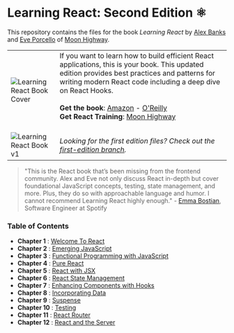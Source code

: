 # Learning React: Second Edition ⚛️

This repository contains the files for the book _Learning React_ by [Alex Banks](https://twitter.com/moontahoe) and [Eve Porcello](https://twitter.com/eveporcello) of [Moon Highway](https://moonhighway.com).

|                                                                                                                              |                                                                                                                                                                                                                                                                                                                                                                                                                                                                                  |
| ---------------------------------------------------------------------------------------------------------------------------- | -------------------------------------------------------------------------------------------------------------------------------------------------------------------------------------------------------------------------------------------------------------------------------------------------------------------------------------------------------------------------------------------------------------------------------------------------------------------------------- |
| ![Learning React Book Cover](https://raw.githubusercontent.com/MoonHighway/learning-react/second-edition/learning-react.jpg) | If you want to learn how to build efficient React applications, this is your book. This updated edition provides best practices and patterns for writing modern React code including a deep dive on React Hooks.<br><br> **Get the book**: [Amazon](https://www.amazon.com/Learning-React-Modern-Patterns-Developing/dp/1492051721) - [O'Reilly](http://shop.oreilly.com/product/0636920252894.do)<br>**Get React Training**: [Moon Highway](http://www.moonhighway.com)<br><br> |
| ![Learning React Book v1](https://raw.githubusercontent.com/MoonHighway/learning-react/second-edition/learning-react-v1.jpg) | *Looking for the first edition files? Check out the [first-edition branch](https://github.com/MoonHighway/learning-react/tree/master).*|

> "This is the React book that’s been missing from the frontend community. Alex and Eve not only discuss React in-depth but cover foundational JavaScript concepts, testing, state management, and more. Plus, they do so with approachable language and humor. I cannot recommend Learning React highly enough." - [Emma Bostian](https://twitter.com/emmabostian), Software Engineer at Spotify

### Table of Contents

- **Chapter 1** : [Welcome To React](https://github.com/MoonHighway/learning-react/tree/second-edition/chapter-01)
- **Chapter 2** : [Emerging JavaScript](https://github.com/MoonHighway/learning-react/tree/second-edition/chapter-02)
- **Chapter 3** : [Functional Programming with JavaScript](https://github.com/MoonHighway/learning-react/tree/second-edition/chapter-03)
- **Chapter 4** : [Pure React](https://github.com/MoonHighway/learning-react/tree/second-edition/chapter-04)
- **Chapter 5** : [React with JSX](https://github.com/MoonHighway/learning-react/tree/second-edition/chapter-05)
- **Chapter 6** : [React State Management](https://github.com/MoonHighway/learning-react/tree/second-edition/chapter-06)
- **Chapter 7** : [Enhancing Components with Hooks](https://github.com/MoonHighway/learning-react/tree/second-edition/chapter-07)
- **Chapter 8** : [Incorporating Data](https://github.com/MoonHighway/learning-react/tree/second-edition/chapter-08)
- **Chapter 9** : [Suspense](https://github.com/MoonHighway/learning-react/tree/second-edition/chapter-09)
- **Chapter 10** : [Testing](https://github.com/MoonHighway/learning-react/tree/second-edition/chapter-10)
- **Chapter 11** : [React Router](https://github.com/MoonHighway/learning-react/tree/second-edition/chapter-11)
- **Chapter 12** : [React and the Server](https://github.com/MoonHighway/learning-react/tree/second-edition/chapter-12)
